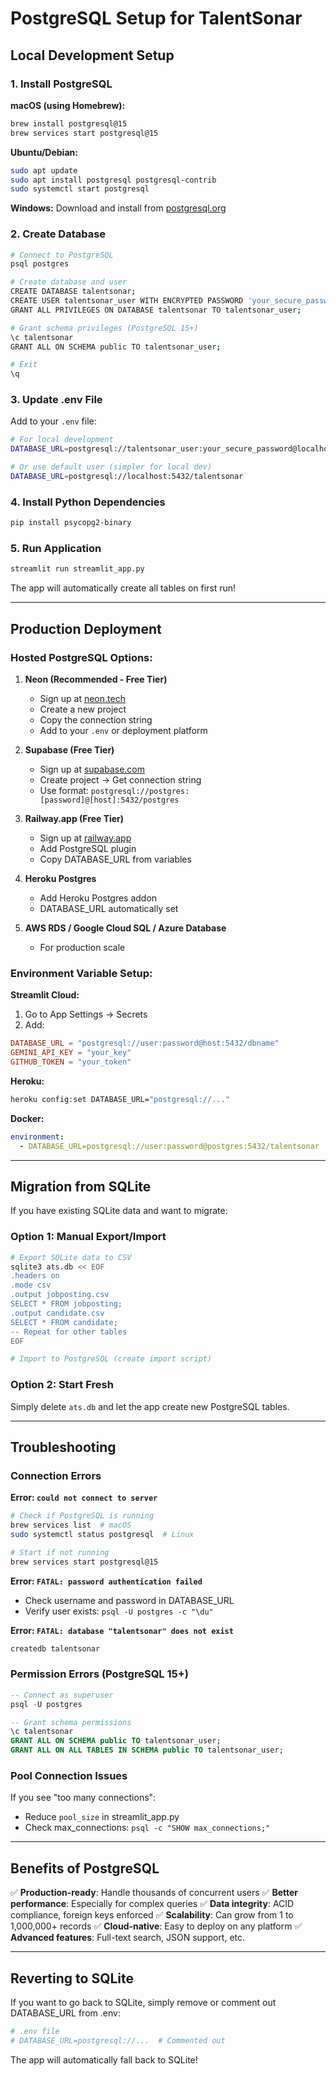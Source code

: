 # PostgreSQL Setup for TalentSonar

## Local Development Setup

### 1. Install PostgreSQL

**macOS (using Homebrew):**
```bash
brew install postgresql@15
brew services start postgresql@15
```

**Ubuntu/Debian:**
```bash
sudo apt update
sudo apt install postgresql postgresql-contrib
sudo systemctl start postgresql
```

**Windows:**
Download and install from [postgresql.org](https://www.postgresql.org/download/windows/)

### 2. Create Database

```bash
# Connect to PostgreSQL
psql postgres

# Create database and user
CREATE DATABASE talentsonar;
CREATE USER talentsonar_user WITH ENCRYPTED PASSWORD 'your_secure_password';
GRANT ALL PRIVILEGES ON DATABASE talentsonar TO talentsonar_user;

# Grant schema privileges (PostgreSQL 15+)
\c talentsonar
GRANT ALL ON SCHEMA public TO talentsonar_user;

# Exit
\q
```

### 3. Update .env File

Add to your `.env` file:

```bash
# For local development
DATABASE_URL=postgresql://talentsonar_user:your_secure_password@localhost:5432/talentsonar

# Or use default user (simpler for local dev)
DATABASE_URL=postgresql://localhost:5432/talentsonar
```

### 4. Install Python Dependencies

```bash
pip install psycopg2-binary
```

### 5. Run Application

```bash
streamlit run streamlit_app.py
```

The app will automatically create all tables on first run!

---

## Production Deployment

### Hosted PostgreSQL Options:

1. **Neon (Recommended - Free Tier)**
   - Sign up at [neon.tech](https://neon.tech)
   - Create a new project
   - Copy the connection string
   - Add to your `.env` or deployment platform

2. **Supabase (Free Tier)**
   - Sign up at [supabase.com](https://supabase.com)
   - Create project → Get connection string
   - Use format: `postgresql://postgres:[password]@[host]:5432/postgres`

3. **Railway.app (Free Tier)**
   - Sign up at [railway.app](https://railway.app)
   - Add PostgreSQL plugin
   - Copy DATABASE_URL from variables

4. **Heroku Postgres**
   - Add Heroku Postgres addon
   - DATABASE_URL automatically set

5. **AWS RDS / Google Cloud SQL / Azure Database**
   - For production scale

### Environment Variable Setup:

**Streamlit Cloud:**
1. Go to App Settings → Secrets
2. Add:
```toml
DATABASE_URL = "postgresql://user:password@host:5432/dbname"
GEMINI_API_KEY = "your_key"
GITHUB_TOKEN = "your_token"
```

**Heroku:**
```bash
heroku config:set DATABASE_URL="postgresql://..."
```

**Docker:**
```yaml
environment:
  - DATABASE_URL=postgresql://user:password@postgres:5432/talentsonar
```

---

## Migration from SQLite

If you have existing SQLite data and want to migrate:

### Option 1: Manual Export/Import

```bash
# Export SQLite data to CSV
sqlite3 ats.db << EOF
.headers on
.mode csv
.output jobposting.csv
SELECT * FROM jobposting;
.output candidate.csv
SELECT * FROM candidate;
-- Repeat for other tables
EOF

# Import to PostgreSQL (create import script)
```

### Option 2: Start Fresh

Simply delete `ats.db` and let the app create new PostgreSQL tables.

---

## Troubleshooting

### Connection Errors

**Error: `could not connect to server`**
```bash
# Check if PostgreSQL is running
brew services list  # macOS
sudo systemctl status postgresql  # Linux

# Start if not running
brew services start postgresql@15
```

**Error: `FATAL: password authentication failed`**
- Check username and password in DATABASE_URL
- Verify user exists: `psql -U postgres -c "\du"`

**Error: `FATAL: database "talentsonar" does not exist`**
```bash
createdb talentsonar
```

### Permission Errors (PostgreSQL 15+)

```sql
-- Connect as superuser
psql -U postgres

-- Grant schema permissions
\c talentsonar
GRANT ALL ON SCHEMA public TO talentsonar_user;
GRANT ALL ON ALL TABLES IN SCHEMA public TO talentsonar_user;
```

### Pool Connection Issues

If you see "too many connections":
- Reduce `pool_size` in streamlit_app.py
- Check max_connections: `psql -c "SHOW max_connections;"`

---

## Benefits of PostgreSQL

✅ **Production-ready**: Handle thousands of concurrent users
✅ **Better performance**: Especially for complex queries
✅ **Data integrity**: ACID compliance, foreign keys enforced
✅ **Scalability**: Can grow from 1 to 1,000,000+ records
✅ **Cloud-native**: Easy to deploy on any platform
✅ **Advanced features**: Full-text search, JSON support, etc.

---

## Reverting to SQLite

If you want to go back to SQLite, simply remove or comment out DATABASE_URL from .env:

```bash
# .env file
# DATABASE_URL=postgresql://...  # Commented out
```

The app will automatically fall back to SQLite!
